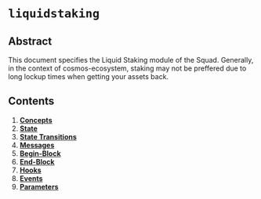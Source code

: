 <!-- order: 0 title: Liquid Staking Overview parent: title: "liquidstaking" -->

# `liquidstaking`

## Abstract

This document specifies the Liquid Staking module of the Squad. Generally, in the context of cosmos-ecosystem, staking may not be preffered due to long lockup times when getting your assets back.

## Contents

1. **[Concepts](01_concepts.md)**
2. **[State](02_state.md)**
3. **[State Transitions](03_state_transitions.md)**
4. **[Messages](04_messages.md)**
5. **[Begin-Block](05_begin_block.md)**
6. **[End-Block](06_end_block.md)**
7. **[Hooks](07_hooks.md)**
8. **[Events](08_events.md)**
9. **[Parameters](09_params.md)**
